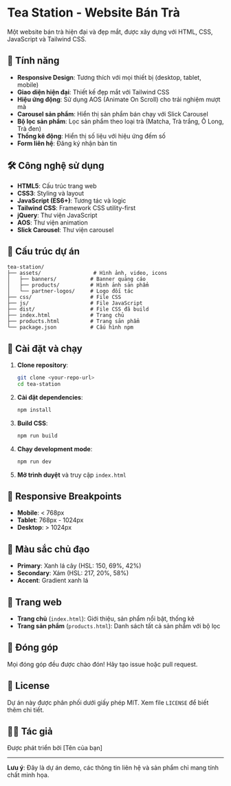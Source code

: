 # Tea Station - Website Bán Trà

Một website bán trà hiện đại và đẹp mắt, được xây dựng với HTML, CSS, JavaScript và Tailwind CSS.

## 🌟 Tính năng

- **Responsive Design**: Tương thích với mọi thiết bị (desktop, tablet, mobile)
- **Giao diện hiện đại**: Thiết kế đẹp mắt với Tailwind CSS
- **Hiệu ứng động**: Sử dụng AOS (Animate On Scroll) cho trải nghiệm mượt mà
- **Carousel sản phẩm**: Hiển thị sản phẩm bán chạy với Slick Carousel
- **Bộ lọc sản phẩm**: Lọc sản phẩm theo loại trà (Matcha, Trà trắng, Ô Long, Trà đen)
- **Thống kê động**: Hiển thị số liệu với hiệu ứng đếm số
- **Form liên hệ**: Đăng ký nhận bản tin

## 🛠️ Công nghệ sử dụng

- **HTML5**: Cấu trúc trang web
- **CSS3**: Styling và layout
- **JavaScript (ES6+)**: Tương tác và logic
- **Tailwind CSS**: Framework CSS utility-first
- **jQuery**: Thư viện JavaScript
- **AOS**: Thư viện animation
- **Slick Carousel**: Thư viện carousel

## 📁 Cấu trúc dự án

```
tea-station/
├── assets/                 # Hình ảnh, video, icons
│   ├── banners/           # Banner quảng cáo
│   ├── products/          # Hình ảnh sản phẩm
│   └── partner-logos/     # Logo đối tác
├── css/                   # File CSS
├── js/                    # File JavaScript
├── dist/                  # File CSS đã build
├── index.html             # Trang chủ
├── products.html          # Trang sản phẩm
└── package.json           # Cấu hình npm
```

## 🚀 Cài đặt và chạy

1. **Clone repository**:
   ```bash
   git clone <your-repo-url>
   cd tea-station
   ```

2. **Cài đặt dependencies**:
   ```bash
   npm install
   ```

3. **Build CSS**:
   ```bash
   npm run build
   ```

4. **Chạy development mode**:
   ```bash
   npm run dev
   ```

5. **Mở trình duyệt** và truy cập `index.html`

## 📱 Responsive Breakpoints

- **Mobile**: < 768px
- **Tablet**: 768px - 1024px
- **Desktop**: > 1024px

## 🎨 Màu sắc chủ đạo

- **Primary**: Xanh lá cây (HSL: 150, 69%, 42%)
- **Secondary**: Xám (HSL: 217, 20%, 58%)
- **Accent**: Gradient xanh lá

## 📄 Trang web

- **Trang chủ** (`index.html`): Giới thiệu, sản phẩm nổi bật, thống kê
- **Trang sản phẩm** (`products.html`): Danh sách tất cả sản phẩm với bộ lọc

## 🤝 Đóng góp

Mọi đóng góp đều được chào đón! Hãy tạo issue hoặc pull request.

## 📝 License

Dự án này được phân phối dưới giấy phép MIT. Xem file `LICENSE` để biết thêm chi tiết.

## 👨‍💻 Tác giả

Được phát triển bởi [Tên của bạn]

---

**Lưu ý**: Đây là dự án demo, các thông tin liên hệ và sản phẩm chỉ mang tính chất minh họa.
